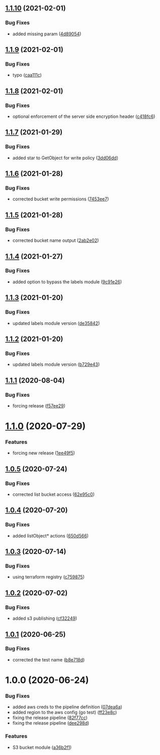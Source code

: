 ## [1.1.10](http://bitbucket.org/adaptavistlabs/module-aws-s3-encrypted-private/compare/v1.1.9...v1.1.10) (2021-02-01)


### Bug Fixes

* added missing param ([4d89054](http://bitbucket.org/adaptavistlabs/module-aws-s3-encrypted-private/commits/4d89054d8c4706fb96b392eadeb43c96f6417924))

## [1.1.9](http://bitbucket.org/adaptavistlabs/module-aws-s3-encrypted-private/compare/v1.1.8...v1.1.9) (2021-02-01)


### Bug Fixes

* typo ([caa111c](http://bitbucket.org/adaptavistlabs/module-aws-s3-encrypted-private/commits/caa111cadaee0254c987c6300ae5ef563e0c327b))

## [1.1.8](http://bitbucket.org/adaptavistlabs/module-aws-s3-encrypted-private/compare/v1.1.7...v1.1.8) (2021-02-01)


### Bug Fixes

* optional enforcement of the server side encryption header ([c418fc6](http://bitbucket.org/adaptavistlabs/module-aws-s3-encrypted-private/commits/c418fc691e6ec941ac2db102f8923808e2f5232d))

## [1.1.7](http://bitbucket.org/adaptavistlabs/module-aws-s3-encrypted-private/compare/v1.1.6...v1.1.7) (2021-01-29)


### Bug Fixes

* added star to GetObject for write policy ([3dd06dd](http://bitbucket.org/adaptavistlabs/module-aws-s3-encrypted-private/commits/3dd06dd45ccbee8b409d2c9ce0e6d58890d88bde))

## [1.1.6](http://bitbucket.org/adaptavistlabs/module-aws-s3-encrypted-private/compare/v1.1.5...v1.1.6) (2021-01-28)


### Bug Fixes

* corrected bucket write permissions ([7453ee7](http://bitbucket.org/adaptavistlabs/module-aws-s3-encrypted-private/commits/7453ee739a3f815311d2e839574f91b5e2e1d5c2))

## [1.1.5](http://bitbucket.org/adaptavistlabs/module-aws-s3-encrypted-private/compare/v1.1.4...v1.1.5) (2021-01-28)


### Bug Fixes

* corrected bucket name output ([2ab2e02](http://bitbucket.org/adaptavistlabs/module-aws-s3-encrypted-private/commits/2ab2e021325f603ded6cdb6cac7182d9569d5630))

## [1.1.4](http://bitbucket.org/adaptavistlabs/module-aws-s3-encrypted-private/compare/v1.1.3...v1.1.4) (2021-01-27)


### Bug Fixes

* added option to bypass the labels module ([9c91e26](http://bitbucket.org/adaptavistlabs/module-aws-s3-encrypted-private/commits/9c91e2674a0cf3e2885ba3cacc1438f81e442b70))

## [1.1.3](http://bitbucket.org/adaptavistlabs/module-aws-s3-encrypted-private/compare/v1.1.2...v1.1.3) (2021-01-20)


### Bug Fixes

* updated labels module version ([de35842](http://bitbucket.org/adaptavistlabs/module-aws-s3-encrypted-private/commits/de35842a8f375a611c87d0579df5e02c105ca0b4))

## [1.1.2](http://bitbucket.org/adaptavistlabs/module-aws-s3-encrypted-private/compare/v1.1.1...v1.1.2) (2021-01-20)


### Bug Fixes

* updated labels module version ([b729e43](http://bitbucket.org/adaptavistlabs/module-aws-s3-encrypted-private/commits/b729e435f8593bc9b68f2a18335a8dec30eb3d3d))

## [1.1.1](http://bitbucket.org/adaptavistlabs/module-aws-s3-encrypted-private/compare/v1.1.0...v1.1.1) (2020-08-04)


### Bug Fixes

* forcing release ([f57ee29](http://bitbucket.org/adaptavistlabs/module-aws-s3-encrypted-private/commits/f57ee299df6296292101de67317cc794732af6f0))

# [1.1.0](http://bitbucket.org/adaptavistlabs/module-aws-s3-encrypted-private/compare/v1.0.5...v1.1.0) (2020-07-29)


### Features

* forcing new release ([1ee49f5](http://bitbucket.org/adaptavistlabs/module-aws-s3-encrypted-private/commits/1ee49f5fe53a3860dbeaac4063899eea352a3275))

## [1.0.5](http://bitbucket.org/adaptavistlabs/module-aws-s3-encrypted-private/compare/v1.0.4...v1.0.5) (2020-07-24)


### Bug Fixes

* corrected list bucket access ([62e95c0](http://bitbucket.org/adaptavistlabs/module-aws-s3-encrypted-private/commits/62e95c0187bd79eee59f5e3653e6e9fd4e66be33))

## [1.0.4](http://bitbucket.org/adaptavistlabs/module-aws-s3-encrypted-private/compare/v1.0.3...v1.0.4) (2020-07-20)


### Bug Fixes

* added listObject* actions ([650d566](http://bitbucket.org/adaptavistlabs/module-aws-s3-encrypted-private/commits/650d56622e54764b16ec600b253ce4453628832c))

## [1.0.3](http://bitbucket.org/adaptavistlabs/module-aws-s3-encrypted-private/compare/v1.0.2...v1.0.3) (2020-07-14)


### Bug Fixes

* using terraform registry ([c759875](http://bitbucket.org/adaptavistlabs/module-aws-s3-encrypted-private/commits/c759875f240c5874605f6c4aa833072e90787971))

## [1.0.2](http://bitbucket.org/adaptavistlabs/module-aws-s3-encrypted-private/compare/v1.0.1...v1.0.2) (2020-07-02)


### Bug Fixes

* added s3 publishing ([cf32249](http://bitbucket.org/adaptavistlabs/module-aws-s3-encrypted-private/commits/cf322493947418cf668a60d5d36ffe5307f43e95))

## [1.0.1](http://bitbucket.org/adaptavistlabs/module-aws-s3-encrypted-private/compare/v1.0.0...v1.0.1) (2020-06-25)


### Bug Fixes

* corrected the test name ([b8e718d](http://bitbucket.org/adaptavistlabs/module-aws-s3-encrypted-private/commits/b8e718dfdf8f62c05cdbdd274ca8c9c6b4055d3b))

# 1.0.0 (2020-06-24)


### Bug Fixes

* added aws creds to the pipeline definition ([07dea6a](http://bitbucket.org/adaptavistlabs/module-aws-s3-encrypted-private/commits/07dea6a6ff3ca47f8b2644d2f5201f95e991259d))
* added region to the aws config (go test) ([ff23e8c](http://bitbucket.org/adaptavistlabs/module-aws-s3-encrypted-private/commits/ff23e8c3ba3f6b2a07bb5bb9a7b44d0647218599))
* fixing the release pipeline ([82f77cc](http://bitbucket.org/adaptavistlabs/module-aws-s3-encrypted-private/commits/82f77ccc0f14b95cc6b1e0f89bed07b59bffd50a))
* fixing the release pipeline ([dee298d](http://bitbucket.org/adaptavistlabs/module-aws-s3-encrypted-private/commits/dee298dd9a04ceb4c86aeba0b6ea5fcc8db0f894))


### Features

* S3 bucket module ([a36b2f1](http://bitbucket.org/adaptavistlabs/module-aws-s3-encrypted-private/commits/a36b2f14b548b085d60170afc5a452bb701bdb3d))
